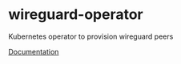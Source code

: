 # wireguard-operator
Kubernetes operator to provision wireguard peers

[Documentation](https://cornbuddy.github.io/wireguard-operator/)
